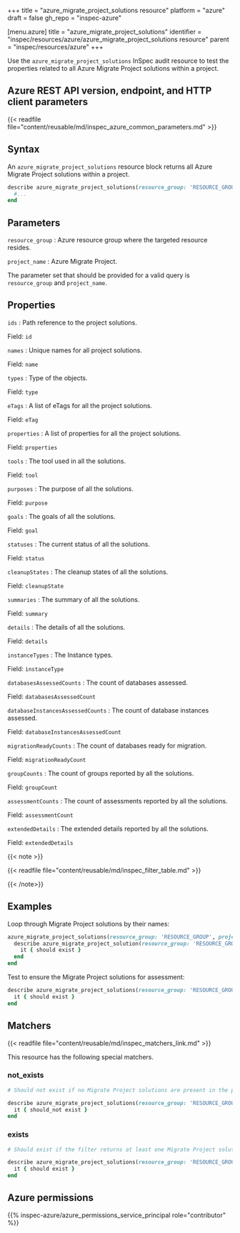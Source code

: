 +++
title = "azure_migrate_project_solutions resource"
platform = "azure"
draft = false
gh_repo = "inspec-azure"

[menu.azure]
title = "azure_migrate_project_solutions"
identifier = "inspec/resources/azure/azure_migrate_project_solutions resource"
parent = "inspec/resources/azure"
+++

Use the `azure_migrate_project_solutions` InSpec audit resource to test the properties related to all Azure Migrate Project solutions within a project.

## Azure REST API version, endpoint, and HTTP client parameters

{{< readfile file="content/reusable/md/inspec_azure_common_parameters.md" >}}

## Syntax

An `azure_migrate_project_solutions` resource block returns all Azure Migrate Project solutions within a project.

```ruby
describe azure_migrate_project_solutions(resource_group: 'RESOURCE_GROUP', project_name: 'PROJECT_NAME') do
  #...
end
```

## Parameters

`resource_group`
: Azure resource group where the targeted resource resides.

`project_name`
: Azure Migrate Project.

The parameter set that should be provided for a valid query is `resource_group` and `project_name`.

## Properties

`ids`
: Path reference to the project solutions.

  Field: `id`

`names`
: Unique names for all project solutions.

  Field: `name`

`types`
: Type of the objects.

  Field: `type`

`eTags`
: A list of eTags for all the project solutions.

  Field: `eTag`

`properties`
: A list of properties for all the project solutions.

  Field: `properties`

`tools`
: The tool used in all the solutions.

  Field: `tool`

`purposes`
: The purpose of all the solutions.

  Field: `purpose`

`goals`
: The goals of all the solutions.

  Field: `goal`

`statuses`
: The current status of all the solutions.

  Field: `status`

`cleanupStates`
: The cleanup states of all the solutions.

  Field: `cleanupState`

`summaries`
: The summary of all the solutions.

  Field: `summary`

`details`
: The details of all the solutions.

  Field: `details`

`instanceTypes`
: The Instance types.

  Field: `instanceType`

`databasesAssessedCounts`
: The count of databases assessed.

  Field: `databasesAssessedCount`

`databaseInstancesAssessedCounts`
: The count of database instances assessed.

  Field: `databaseInstancesAssessedCount`

`migrationReadyCounts`
: The count of databases ready for migration.

  Field: `migrationReadyCount`

`groupCounts`
: The count of groups reported by all the solutions.

  Field: `groupCount`

`assessmentCounts`
: The count of assessments reported by all the solutions.

  Field: `assessmentCount`

`extendedDetails`
: The extended details reported by all the solutions.

  Field: `extendedDetails`

{{< note >}}

{{< readfile file="content/reusable/md/inspec_filter_table.md" >}}

{{< /note>}}

## Examples

Loop through Migrate Project solutions by their names:

```ruby
azure_migrate_project_solutions(resource_group: 'RESOURCE_GROUP', project_name: 'PROJECT_NAME').names.each do |name|
  describe azure_migrate_project_solution(resource_group: 'RESOURCE_GROUP', project_name: 'PROJECT_NAME', name: name) do
    it { should exist }
  end
end
```

Test to ensure the Migrate Project solutions for assessment:

```ruby
describe azure_migrate_project_solutions(resource_group: 'RESOURCE_GROUP', project_name: 'PROJECT_NAME').where(purpose: 'Assessment') do
  it { should exist }
end
```

## Matchers

{{< readfile file="content/reusable/md/inspec_matchers_link.md" >}}

This resource has the following special matchers.

### not_exists

```ruby
# Should not exist if no Migrate Project solutions are present in the project and the resource group.

describe azure_migrate_project_solutions(resource_group: 'RESOURCE_GROUP', project_name: 'PROJECT_NAME') do
  it { should_not exist }
end
```

### exists

```ruby
# Should exist if the filter returns at least one Migrate Project solution in the project and the resource group.

describe azure_migrate_project_solutions(resource_group: 'RESOURCE_GROUP', project_name: 'PROJECT_NAME') do
  it { should exist }
end
```

## Azure permissions

{{% inspec-azure/azure_permissions_service_principal role="contributor" %}}
